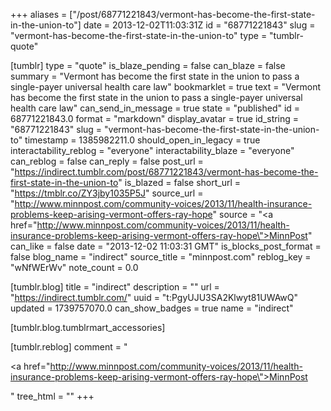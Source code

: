 +++
aliases = ["/post/68771221843/vermont-has-become-the-first-state-in-the-union-to"]
date = 2013-12-02T11:03:31Z
id = "68771221843"
slug = "vermont-has-become-the-first-state-in-the-union-to"
type = "tumblr-quote"

[tumblr]
type = "quote"
is_blaze_pending = false
can_blaze = false
summary = "Vermont has become the first state in the union to pass a single-payer universal health care law"
bookmarklet = true
text = "Vermont has become the first state in the union to pass a single-payer universal health care law"
can_send_in_message = true
state = "published"
id = 68771221843.0
format = "markdown"
display_avatar = true
id_string = "68771221843"
slug = "vermont-has-become-the-first-state-in-the-union-to"
timestamp = 1385982211.0
should_open_in_legacy = true
interactability_reblog = "everyone"
interactability_blaze = "everyone"
can_reblog = false
can_reply = false
post_url = "https://indirect.tumblr.com/post/68771221843/vermont-has-become-the-first-state-in-the-union-to"
is_blazed = false
short_url = "https://tmblr.co/ZY3jby1035P5J"
source_url = "http://www.minnpost.com/community-voices/2013/11/health-insurance-problems-keep-arising-vermont-offers-ray-hope"
source = "<a href=\"http://www.minnpost.com/community-voices/2013/11/health-insurance-problems-keep-arising-vermont-offers-ray-hope\">MinnPost</a>"
can_like = false
date = "2013-12-02 11:03:31 GMT"
is_blocks_post_format = false
blog_name = "indirect"
source_title = "minnpost.com"
reblog_key = "wNfWErWv"
note_count = 0.0

[tumblr.blog]
title = "indirect"
description = ""
url = "https://indirect.tumblr.com/"
uuid = "t:PgyUJU3SA2Klwyt81UWAwQ"
updated = 1739757070.0
can_show_badges = true
name = "indirect"

[tumblr.blog.tumblrmart_accessories]

[tumblr.reblog]
comment = "<p><a href=\"http://www.minnpost.com/community-voices/2013/11/health-insurance-problems-keep-arising-vermont-offers-ray-hope\">MinnPost</a></p>"
tree_html = ""
+++
